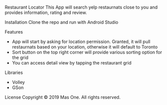 Restaurant Locator
This App will search yelp restaurnats close to you and provides information, rating and review.

Installation
Clone the repo and run with Android Studio

Features
- App will start by asking for location permission. Granted, it will pull restaurnats based on your location, otherwise it will default to Toronto 
- Sort button on the top right corner will provide various sorting option for the grid
- You can access detail view by tapping the restaurant grid

Libraries
- Volley
- GSon

License
Copyright © 2019 Mas One. All rights reserved.
